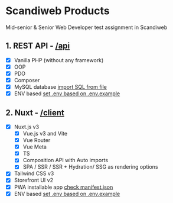 # Scandiweb Products

Mid-senior & Senior Web Developer test assignment in Scandiweb

## 1. REST API - [/api](/api)
- [x] Vanilla PHP (without any framework)
- [x] OOP
- [x] PDO
- [x] Composer
- [x] MySQL database [import SQL from file](api/database/scandiweb.sql)
- [x] ENV based [set .env based on .env.example](api/.env.example)

## 2. Nuxt - [/client](/client)
- [x] Nuxt.js v3
  - [x] Vue.js v3 and Vite
  - [x] Vue Router
  - [x] Vue Meta
  - [x] TS
  - [x] Composition API with Auto imports
  - [x] SPA / SSR / SSR + Hydration/ SSG as rendering options
- [x] Tailwind CSS v3
- [x] Storefront UI v2
- [x] PWA installable app [check manifest.json](client/public/manifest.json)
- [x] ENV based [set .env based on .env.example](client/.env.example)
